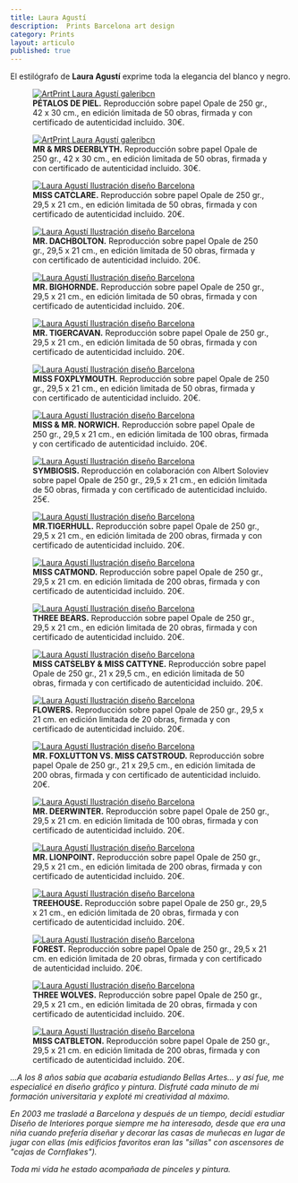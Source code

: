```yaml
---
title: Laura Agustí
description:  Prints Barcelona art design 
category: Prints
layout: articulo
published: true
---
```

El estilógrafo de **Laura Agustí** exprime toda la elegancia del blanco y negro.


<div class="figure-group">
<figure>
	<a href="http://es.zimagez.com/zimage/petalos0.php" target="_blank" title="ArtPrint Laura Agustí"><img src="http://es.zimagez.com/avatar/petalos0.jpg" alt="ArtPrint Laura Agustí galeribcn" /></a>
	<figcaption><b>PÉTALOS DE PIEL.</b> 
	Reproducción sobre papel Opale de 250 gr., 42 x 30 cm., en edición limitada de 50 obras, firmada y con certificado de autenticidad incluido. 30€.
	</figcaption>
</figure>

<figure>
	<a href="http://es.zimagez.com/zimage/deerblyth.php" target="_blank" title="ArtPrint Laura Agustí"><img src="http://es.zimagez.com/avatar/deerblyth.jpg" alt="ArtPrint Laura Agustí galeribcn" /></a>
<figcaption><b>MR & MRS DEERBLYTH.</b> 
	Reproducción sobre papel Opale de 250 gr., 42 x 30 cm., en edición limitada de 50 obras, firmada y con certificado de autenticidad incluido. 30€.
	</figcaption>
</figure>

<figure>
	<a href="/images/Laura-Agusti/CATCLARE.jpg"><img src="/images/Laura-Agusti/CATCLARE.jpg" alt="Laura Agustí Ilustración diseño Barcelona"></a>
	<figcaption><b>MISS  CATCLARE.</b> 
	Reproducción sobre papel Opale de 250 gr., 29,5 x 21 cm., en edición limitada de 50 obras, firmada y con certificado de autenticidad incluido. 20€.
	</figcaption>
</figure>

<figure>
	<a href="/images/Laura-Agusti/DACHBOLTON.jpg"><img src="/images/Laura-Agusti/DACHBOLTON.jpg" alt="Laura Agustí Ilustración diseño Barcelona"></a>
	<figcaption><b>MR. DACHBOLTON.</b> 
	Reproducción sobre papel Opale de 250 gr., 29,5 x 21 cm., en edición limitada de 50 obras, firmada y con certificado de autenticidad incluido. 20€.
	</figcaption>
</figure>

<figure>
	<a href="/images/Laura-Agusti/BIGHORNDE.jpg"><img src="/images/Laura-Agusti/BIGHORNDE.jpg" alt="Laura Agustí Ilustración diseño Barcelona"></a>
	<figcaption><b>MR. BIGHORNDE.</b> 
	Reproducción sobre papel Opale de 250 gr., 29,5 x 21 cm., en edición limitada de 50 obras, firmada y con certificado de autenticidad incluido. 20€.
	</figcaption>
</figure>

<figure>
	<a href="/images/Laura-Agusti/TIGERCAVAN.jpg"><img src="/images/Laura-Agusti/TIGERCAVAN.jpg" alt="Laura Agustí Ilustración diseño Barcelona"></a>
	<figcaption><b>MR. TIGERCAVAN.</b> 
	Reproducción sobre papel Opale de 250 gr., 29,5 x 21 cm., en edición limitada de 50 obras, firmada y con certificado de autenticidad incluido. 20€.
	</figcaption>
</figure>

<figure>
	<a href="/images/Laura-Agusti/MISS-FOXPLYMOUTH.jpg"><img src="/images/Laura-Agusti/MISS-FOXPLYMOUTH.jpg" alt="Laura Agustí Ilustración diseño Barcelona"></a>
	<figcaption><b>MISS FOXPLYMOUTH.</b> 
	Reproducción sobre papel Opale de 250 gr., 29,5 x 21 cm., en edición limitada de 50 obras, firmada y con certificado de autenticidad incluido. 20€.
	</figcaption>
</figure>

<figure>
	<a href="/images/Laura-Agusti/MISSMR-NORWICH.jpg"><img src="/images/Laura-Agusti/MISSMR-NORWICH.jpg" alt="Laura Agustí Ilustración diseño Barcelona"></a>
	<figcaption><b>MISS & MR. NORWICH.</b> 
	Reproducción sobre papel Opale de 250 gr., 29,5 x 21 cm., en edición limitada de 100 obras, firmada y con certificado de autenticidad incluido. 20€.
	</figcaption>
</figure>

<figure>
	<a href="/images/Laura-Agusti/SYMBIOSIS.jpg"><img src="/images/Laura-Agusti/SYMBIOSIS.jpg" alt="Laura Agustí Ilustración diseño Barcelona"></a>
	<figcaption><b>SYMBIOSIS.</b> 
	Reproducción en colaboración con Albert Soloviev  sobre papel Opale de 250 gr., 29,5 x 21 cm., en edición limitada de 50 obras, firmada y con certificado de autenticidad incluido. 25€.
	</figcaption>
</figure>

<figure>
	<a href="/images/Laura-Agusti/mr.tigerhull.jpg"><img src="/images/Laura-Agusti/mr.tigerhull.jpg" alt="Laura Agustí Ilustración diseño Barcelona"></a>
	<figcaption><b>MR.TIGERHULL.</b> 
	Reproducción sobre papel Opale de 250 gr., 29,5 x 21 cm., en edición limitada de 200 obras, firmada y con certificado de autenticidad incluido. 20€.
	</figcaption>
</figure>

<figure>
	<a href="/images/Laura-Agusti/miss catmond.jpg"><img src="/images/Laura-Agusti/miss catmond.jpg" alt="Laura Agustí Ilustración diseño Barcelona"></a>
	<figcaption><b>MISS CATMOND.</b>
	Reproducción sobre papel Opale de 250 gr., 29,5 x 21 cm. en edición limitada de 200 obras, firmada y con certificado de autenticidad incluido. 20€.
	</figcaption>
</figure>

<figure>
	<a href="/images/Laura-Agusti/THREEBEAR.jpg"><img src="/images/Laura-Agusti/THREEBEAR.jpg" alt="Laura Agustí Ilustración diseño Barcelona"></a>
	<figcaption><b>THREE BEARS.</b>
	Reproducción sobre papel Opale de 250 gr., 29,5 x 21 cm., en edición limitada de 20 obras, firmada y con certificado de autenticidad incluido. 20€.
	</figcaption>
</figure>

<figure>
	<a href="/images/Laura-Agusti/MISS CATSELBY & MISS CATTYNE.jpg"><img src="/images/Laura-Agusti/MISS CATSELBY & MISS CATTYNE.jpg" alt="Laura Agustí Ilustración diseño Barcelona"></a>
	<figcaption><b>MISS CATSELBY & MISS CATTYNE.</b> 
	Reproducción sobre papel Opale de 250 gr., 21 x 29,5 cm., en edición limitada de 50 obras, firmada y con certificado de autenticidad incluido. 20€.
	</figcaption>
</figure>

<figure>
	<a href="/images/Laura-Agusti/FLOWERS.jpg"><img src="/images/Laura-Agusti/FLOWERS.jpg" alt="Laura Agustí Ilustración diseño Barcelona"></a>
	<figcaption><b>FLOWERS.</b>
	Reproducción sobre papel Opale de 250 gr., 29,5 x 21 cm. en edición limitada de 20 obras, firmada y con certificado de autenticidad incluido. 20€.
	</figcaption>
</figure>

<figure>
	<a href="/images/Laura-Agusti/MR.-FOXLUTTON-VS-MISS-2CATSTROUD.jpg"><img src="/images/Laura-Agusti/MR.-FOXLUTTON-VS-MISS-2CATSTROUD.jpg" alt="Laura Agustí Ilustración diseño Barcelona"></a>
	<figcaption><b>MR. FOXLUTTON VS. MISS CATSTROUD.</b> 
	Reproducción sobre papel Opale de 250 gr., 21 x 29,5 cm., en edición limitada de 200 obras, firmada y con certificado de autenticidad incluido. 20€.
	</figcaption>
</figure>

<figure>
	<a href="/images/Laura-Agusti/mr.deerwinter.jpg"><img src="/images/Laura-Agusti/mr.deerwinter.jpg" alt="Laura Agustí Ilustración diseño Barcelona"></a>
	<figcaption><b>MR. DEERWINTER.</b>
	Reproducción sobre papel Opale de 250 gr., 29,5 x 21 cm. en edición limitada de 100 obras, firmada y con certificado de autenticidad incluido. 20€.
	</figcaption>
</figure>

<figure>
	<a href="/images/Laura-Agusti/mr.lionpoint.jpg"><img src="/images/Laura-Agusti/mr.lionpoint.jpg" alt="Laura Agustí Ilustración diseño Barcelona"></a>
	<figcaption><b>MR. LIONPOINT.</b>
	Reproducción sobre papel Opale de 250 gr., 29,5 x 21 cm., en edición limitada de 200 obras, firmada y con certificado de autenticidad incluido. 20€.
	</figcaption>
</figure>

<figure>
	<a href="/images/Laura-Agusti/treehouse.jpg"><img src="/images/Laura-Agusti/treehouse.jpg" alt="Laura Agustí Ilustración diseño Barcelona"></a>
	<figcaption><b>TREEHOUSE.</b>
	Reproducción sobre papel Opale de 250 gr., 29,5 x 21 cm., en edición limitada de 20 obras, firmada y con certificado de autenticidad incluido. 20€.
	</figcaption>
</figure>

<figure>
	<a href="/images/Laura-Agusti/FOREST.jpg"><img src="/images/Laura-Agusti/FOREST.jpg" alt="Laura Agustí Ilustración diseño Barcelona"></a>
	<figcaption><b>FOREST.</b> 
	Reproducción sobre papel Opale de 250 gr., 29,5 x 21 cm. en edición limitada de 20 obras, firmada y con certificado de autenticidad incluido. 20€.
	</figcaption>
</figure>

<figure>
	<a href="/images/Laura-Agusti/THREEWOLVES.jpg"><img src="/images/Laura-Agusti/THREEWOLVES.jpg" alt="Laura Agustí Ilustración diseño Barcelona"></a>
	<figcaption><b>THREE WOLVES.</b>
	Reproducción sobre papel Opale de 250 gr., 29,5 x 21 cm., en edición limitada de 20 obras, firmada y con certificado de autenticidad incluido. 20€.
	</figcaption>
</figure>

<figure>
	<a href="/images/Laura-Agusti/MISS CATBLETON.jpg"><img src="/images/Laura-Agusti/MISS CATBLETON.jpg" alt="Laura Agustí Ilustración diseño Barcelona"></a>
	<figcaption><b>MISS CATBLETON.</b>
	Reproducción sobre papel Opale de 250 gr., 29,5 x 21 cm. en edición limitada de 200 obras, firmada y con certificado de autenticidad incluido. 20€.
	</figcaption>
</figure>
</div>

_...A los 8 años sabía que acabaría estudiando Bellas Artes... y así fue, me especialicé en diseño gráfico y pintura. Disfruté cada minuto de mi formación universitaria y exploté mi creatividad al máximo._ 

_En 2003 me trasladé a Barcelona y después de un tiempo, decidí estudiar Diseño de Interiores porque siempre me ha interesado, desde que era una niña cuando prefería diseñar y decorar las casas de muñecas en lugar de jugar con ellas (mis edificios favoritos eran las "sillas" con ascensores de "cajas de Cornflakes")._ 

_Toda mi vida he estado acompañada de pinceles y pintura._


